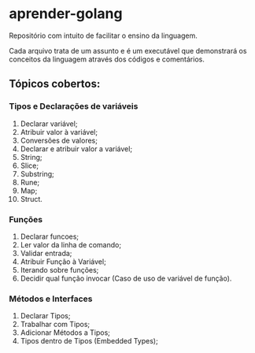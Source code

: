 # aprender-golang
Repositório com intuito de facilitar o ensino da linguagem.

Cada arquivo trata de um assunto e é um executável que demonstrará os conceitos da linguagem através dos códigos e comentários.

## Tópicos cobertos:

### Tipos e Declarações de variáveis
  01. Declarar variável;
  02. Atribuir valor à variável;
  03. Conversões de valores;
  04. Declarar e atribuir valor a variável;
  05. String;
  06. Slice;
  07. Substring;
  08. Rune;
  09. Map;
  10. Struct.
### Funções
  01. Declarar funcoes;
  02. Ler valor da linha de comando;
  03. Validar entrada;
  04. Atribuir Função à Variável;
  05. Iterando sobre funções;
  06. Decidir qual função invocar (Caso de uso de variável de função).
### Métodos e Interfaces
  01. Declarar Tipos;
  02. Trabalhar com Tipos;
  03. Adicionar Métodos a Tipos;
  04. Tipos dentro de Tipos (Embedded Types);